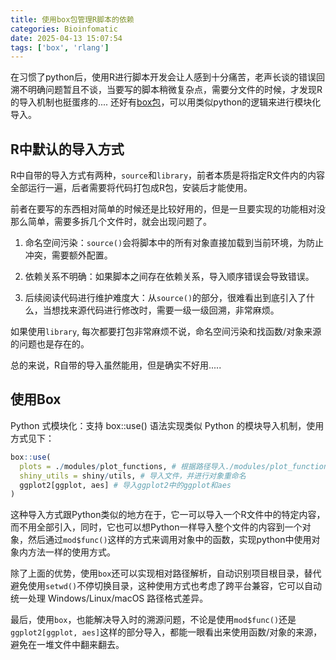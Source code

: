 ```yaml
---
title: 使用box包管理R脚本的依赖
categories: Bioinfomatic
date: 2025-04-13 15:07:54
tags: ['box', 'rlang']
---
```


在习惯了python后，使用R进行脚本开发会让人感到十分痛苦，老声长谈的错误回溯不明确问题暂且不谈，当要写的脚本稍微复杂点，需要分文件的时候，才发现R的导入机制也挺蛋疼的.... 还好有[box包](https://klmr.me/box/index.html)，可以用类似python的逻辑来进行模块化导入。
<!-- 摘要部分 -->
<!-- more -->

## R中默认的导入方式

R中自带的导入方式有两种，`source`和`library`，前者本质是将指定R文件内的内容全部运行一遍，后者需要将代码打包成R包，安装后才能使用。

前者在要写的东西相对简单的时候还是比较好用的，但是一旦要实现的功能相对没那么简单，需要多拆几个文件时，就会出现问题了。

1. 命名空间污染：`source()`会将脚本中的所有对象直接加载到当前环境，为防止冲突，需要额外配置。

2. 依赖关系不明确：如果脚本之间存在依赖关系，导入顺序错误会导致错误。

3. 后续阅读代码进行维护难度大：从`source()`的部分，很难看出到底引入了什么，当想找来源代码进行修改时，需要一级一级回溯，非常麻烦。

如果使用`library`, 每次都要打包非常麻烦不说，命名空间污染和找函数/对象来源的问题也是存在的。

总的来说，R自带的导入虽然能用，但是确实不好用.....

## 使用Box

Python 式模块化：支持 box::use() 语法实现类似 Python 的模块导入机制，使用方式见下：

```r
box::use(
  plots = ./modules/plot_functions, # 根据路径导入./modules/plot_functions.R文件
  shiny_utils = shiny/utils, # 导入文件，并进行对象重命名
  ggplot2[ggplot, aes] # 导入ggplot2中的ggplot和aes
)
```

这种导入方式跟Python类似的地方在于，它一可以导入一个R文件中的特定内容，而不用全部引入，同时，它也可以想Python一样导入整个文件的内容到一个对象，然后通过`mod$func()`这样的方式来调用对象中的函数，实现python中使用对象内方法一样的使用方式。

除了上面的优势，使用`box`还可以实现相对路径解析，自动识别项目根目录，替代避免使用`setwd()`不停切换目录，这种使用方式也考虑了跨平台兼容，它可以自动统一处理 Windows/Linux/macOS 路径格式差异。

最后，使用`box`，也能解决导入时的溯源问题，不论是使用`mod$func()`还是`ggplot2[ggplot, aes]`这样的部分导入，都能一眼看出来使用函数/对象的来源，避免在一堆文件中翻来翻去。